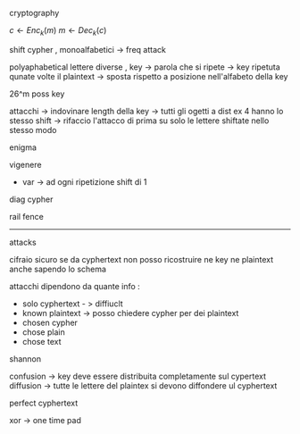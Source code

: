 cryptography 

$c \leftarrow Enc_k(m)$ 
$m \leftarrow Dec_k(c)$ 

shift cypher , monoalfabetici -> freq attack 

polyaphabetical lettere diverse , key -> parola che si ripete -> key ripetuta qunate volte il plaintext -> sposta rispetto a posizione nell'alfabeto della key 

26^m poss key

attacchi -> indovinare length della key -> tutti gli ogetti a dist ex 4 hanno lo stesso shift -> rifaccio l'attacco di prima su solo le lettere shiftate nello stesso modo 

enigma 

vigenere
+ var -> ad ogni ripetizione shift di 1

diag cypher

rail fence

---

attacks

cifraio sicuro se da cyphertext non posso ricostruire ne key ne plaintext  anche sapendo lo schema

attacchi dipendono da quante info :
+ solo cyphertext - > diffiuclt
+ known plaintext -> posso chiedere cypher per dei plaintext
+ chosen cypher
+ chose plain
+ chose text

shannon

confusion -> key deve essere distribuita completamente sul cypertext
diffusion -> tutte le lettere del plaintex si devono diffondere ul cyphertext

perfect cyphertext 

xor -> one time pad 

